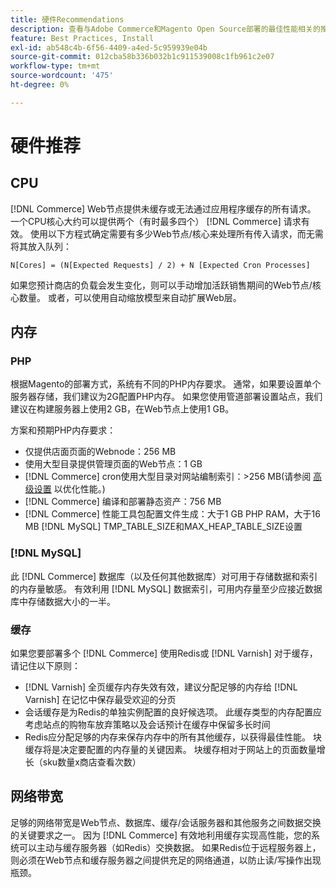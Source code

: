 ```yaml
---
title: 硬件Recommendations
description: 查看与Adobe Commerce和Magento Open Source部署的最佳性能相关的推荐硬件列表。
feature: Best Practices, Install
exl-id: ab548c4b-6f56-4409-a4ed-5c959939e04b
source-git-commit: 012cba58b336b032b1c911539008c1fb961c2e07
workflow-type: tm+mt
source-wordcount: '475'
ht-degree: 0%

---
```


# 硬件推荐

## CPU

[!DNL Commerce] Web节点提供未缓存或无法通过应用程序缓存的所有请求。 一个CPU核心大约可以提供两个（有时最多四个） [!DNL Commerce] 请求有效。 使用以下方程式确定需要有多少Web节点/核心来处理所有传入请求，而无需将其放入队列：

```
N[Cores] = (N[Expected Requests] / 2) + N [Expected Cron Processes]
```

如果您预计商店的负载会发生变化，则可以手动增加活跃销售期间的Web节点/核心数量。 或者，可以使用自动缩放模型来自动扩展Web层。

## 内存

### PHP

根据Magento的部署方式，系统有不同的PHP内存要求。  通常，如果要设置单个服务器存储，我们建议为2G配置PHP内存。  如果您使用管道部署设置站点，我们建议在构建服务器上使用2 GB，在Web节点上使用1 GB。

方案和预期PHP内存要求：

* 仅提供店面页面的Webnode：256 MB
* 使用大型目录提供管理页面的Web节点：1 GB
* [!DNL Commerce] cron使用大型目录对网站编制索引：>256 MB(请参阅 [高级设置](../performance/advanced-setup.md) 以优化性能。)
* [!DNL Commerce] 编译和部署静态资产：756 MB
* [!DNL Commerce] 性能工具包配置文件生成：大于1 GB PHP RAM，大于16 MB [!DNL MySQL] TMP_TABLE_SIZE和MAX_HEAP_TABLE_SIZE设置

### [!DNL MySQL]

此 [!DNL Commerce] 数据库（以及任何其他数据库）对可用于存储数据和索引的内存量敏感。 有效利用 [!DNL MySQL] 数据索引，可用内存量至少应接近数据库中存储数据大小的一半。

### 缓存

如果您要部署多个 [!DNL Commerce] 使用Redis或 [!DNL Varnish] 对于缓存，请记住以下原则：

* [!DNL Varnish] 全页缓存内存失效有效，建议分配足够的内存给 [!DNL Varnish] 在记忆中保存最受欢迎的分页
* 会话缓存是为Redis的单独实例配置的良好候选项。  此缓存类型的内存配置应考虑站点的购物车放弃策略以及会话预计在缓存中保留多长时间
* Redis应分配足够的内存来保存内存中的所有其他缓存，以获得最佳性能。  块缓存将是决定要配置的内存量的关键因素。  块缓存相对于网站上的页面数量增长（sku数量x商店查看次数）

## 网络带宽

足够的网络带宽是Web节点、数据库、缓存/会话服务器和其他服务之间数据交换的关键要求之一。 因为 [!DNL Commerce] 有效地利用缓存实现高性能，您的系统可以主动与缓存服务器（如Redis）交换数据。 如果Redis位于远程服务器上，则必须在Web节点和缓存服务器之间提供充足的网络通道，以防止读/写操作出现瓶颈。
